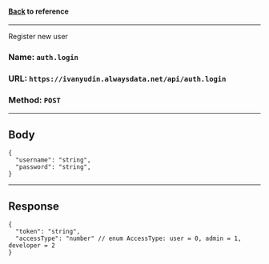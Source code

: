 #### [Back](../auth.md) to reference

---

Register new user


### Name: `auth.login`
### URL: `https://ivanyudin.alwaysdata.net/api/auth.login`
### Method: `POST`
---

## Body
```jsonc
{
  "username": "string",
  "password": "string",
}
```
---
## Response
```jsonc
{
  "token": "string",
  "accessType": "number" // enum AccessType: user = 0, admin = 1, developer = 2
}
```